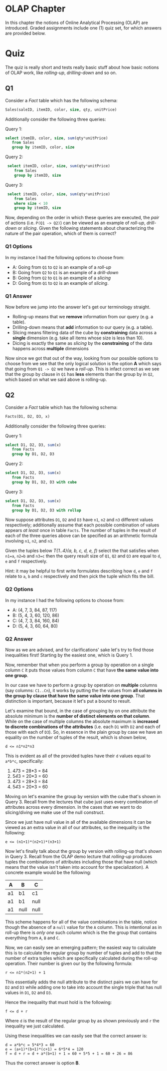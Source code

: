 # OLAP Chapter

In this chapter the notions of Online Analytical Processing (OLAP) are introduced. 
Graded assignments include one (1) quiz set, for which answers are provided below.

# Quiz

The quiz is really short and tests really basic stuff about how basic notions of 
OLAP work, like *rolling-up*, *drilling-down* and so on.

## Q1

Consider a *Fact* table which has the following schema:
 
 ```sql
 Sales(saleID, itemID, color, size, qty, unitPrice)
 ```
 
 Additionally consider the following three queries:
 
 
 Query 1:
 ```sql
 select itemID, color, size, sum(qty*unitPrice)
    from Sales
    group by itemID, color, size
 ```
 
 Query 2:
 ```sql
  select itemID, color, size, sum(qty*unitPrice)
     from Sales
     group by itemID, size
 ```

 Query 3:
 ```sql
  select itemID, color, size, sum(qty*unitPrice)
     from Sales
     where size < 10
     group by itemID, size
 ```
 
 Now, depending on the order in which these queries are executed, the *pair* of actions 
 (i.e. `P(Q1 -> Q2)`) can be viewed as an example of *roll-up*, *drill-down* or *slicing*.
  Given the following statements about characterizing the nature of the pair operation, 
  which of them is correct?
 
### Q1 Options

In my instance I had the following options to choose from:
  
  * A: Going from `Q1` to `Q2` is an example of a *roll-up*
  * B: Going from `Q2` to `Q1` is an example of a *drill-down*
  * B: Going from `Q2` to `Q1` is an example of a *slicing*
  * D: Going from `Q1` to `Q2` is an example of *slicing*.
  
  
### Q1 Answer

Now before we jump into the answer let's get our terminology straight.

* Rolling-up means that we **remove** information from our query (e.g. a table).
* Drilling-down means that **add** information to our query (e.g. a table).
* Slicing means filtering data of the cube by **constraining** data across a **single** dimension (e.g. take all items 
whose size is less than 10).
* Dicing is exactly the same as *slicing* by the **constraining** of the data 
happens across **multiple** dimensions
 
Now since we got that out of the way, looking from our possible options to choose from we
see that the only logical solution is the option **A** which says that going
from `Q1 -> Q2` we have a *roll-up*. This is infact correct as we see that the
group by clause in `Q1` has **less** elements than the group by in `Q2`, which based on 
what we said above is rolling-up.


## Q2


Consider a *Fact* table which has the following schema:
 
 ```sql
 Facts(D1, D2, D3, x)
 ```
 
 Additionally consider the following three queries:

 Query 1:
 ```sql
 select D1, D2, D3, sum(x)
    from Facts
    group by D1, D2, D3
 ```
 
 Query 2:
 ```sql
 select D1, D2, D3, sum(x)
    from Facts
    group by D1, D2, D3 with cube
 ```

 Query 3:
 ```sql
 select D1, D2, D3, sum(x)
    from Facts
    group by D1, D2, D3 with rollup
 ```
 
 Now suppose attributes `D1`, `D2` and `D3` have `n1`, `n2` and `n3` different values 
  respectively; additionally assume that each possible combination of values appears *at least*
  once in table `Facts`. The number of tuples in the result of each of the three queries 
  above can be specified as an arithmetic formula involving `n1`, `n2`, and `n3`.
  
  Given the tuples below *T{1..4}(a, b, c, d, e, f)* select the that satisfies when `n1=a`, 
  `n2=b` and `n3=c` then the query result size of `Q1`, `Q2` and `Q3` are equal to `d`, `e` and
  `f` respectively.
  
  Hint: it may be helpful to first write formulates describing how `d`, `e` and `f` relate 
  to `a`, `b` and `c` respectively and then pick the tuple which fits the bill.
  
### Q2 Options

In my instance I had the following options to choose from:

 * A: (4, 7, 3, 84, 87, 117)
 * B: (5, 4, 3, 60, 120, 86) 
 * C: (4, 7, 3, 84, 160, 84)
 * D: (5, 4, 3, 60, 64, 80)

### Q2 Answer

Now as we are advised, and for clarifications' sake let's try to find those inequalities first!
Starting by the easiest one, which is Query 1. 

Now, remember that when you perform a group by operation on a single 
column `C` it puts those values from column `C` that have **the same value into 
one group**.

In our case we have to perform a group by operation on **multiple** columns (say columns: 
`C1..Cn`), it works by putting the the values from **all columns in the group by clause
that have the same value into one group**. That distinction is important, because it let's
put a bound to result.

Let's examine that bound, in the case of grouping by on one 
attribute the absolute minimum is the **number of distinct elements on that column**. 
While on the case of multiple columns the absolute maximum is **increased to discrete 
combinations of the attributes** (i.e. each `D1` with `D2` and each of those with each 
of `D3`). So, in essence in the plain group by case we have an equality 
on the number of tuples of the result, which is shown below,
 
 ```
 d <= n1*n2*n3
 ```
 
 This is evident as all of the provided tuples have their `d` values equal to `a*b*c`,
 specifically:
 
 1) 4*7*3 = 28*3 = 84
 2) 5*4*3 = 20*3 = 60
 3) 4*7*3 = 28*3 = 84
 4) 5*4*3 = 20*3 = 60
 
 Moving on let's examine the group by version with the cube that's shown in Query 3. Recall
 from the lectures that cube just uses every combination of attributes across every dimension.
 In the cases that we want to do slicing/diving we make use of the null construct.
 
 Since we just have null value in all of the available dimensions it can be viewed as an extra
 value in all of our attributes, so the inequality is the following:
 
 ```
 e <= (n1+1)*(n2+1)*(n3+1)
 ```
 
 
 Now let's finally talk about the group by version with rolling-up that's shown in Query 3. Recall from
 the OLAP demo lecture that *rolling-up* produces tuples the combinations of attributes
 including those that have null (which means that the value isn't taken into account 
 for the specialization). A concrete example would be the following:
 
|   A   |   B   | C    |
| ----  |-------|------|
|   a1  |   b1  |  c1  |
|   a1  |   b1  | null |
|   a1  |  null | null |

This scheme happens for all of the value combinations in the table, notice though the absence 
of a `null` value for the `A` column. This is intentional as in roll-up there is *only one*
such column which is the the group that contains everything from `A`, `B` and `C`.

Now, we can easily see an emerging pattern; the easiest way to calculate this is to
calculate the regular group by number of tuples and add to that the number of extra 
tuples which are specifically calculated during the roll-up operation. Their number
is given our by the following formula:

```
r <= n1*(n2+1) + 1 
```

This essentially adds the null attribute to the distinct pairs we can have for `D2` and `D3`
while adding one to take into account the single triple that has null values in `D1`, `D2` and
`D3`.

Hence the inequality that must hold is the following:

```
f <= d + r
```

Where `d` is the result of the regular group by as shown previously and `r` the inequality
we just calculated.

Using these inequalities we can easily see that the correct answer is:

```
d = a*b*c = 5*4*3 = 60
e = (a+1)*(b+1)*(c+1) = 6*5*4 = 120
f = d + r = d + a*(b+1) + 1 = 60 + 5*5 + 1 = 60 + 26 = 86
``` 

Thus the correct answer is option **B**.